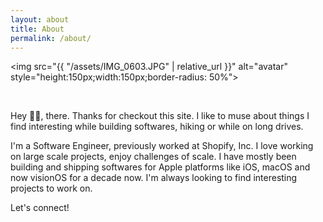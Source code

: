```yaml
---
layout: about
title: About
permalink: /about/
---
```



<img src="{{ "/assets/IMG_0603.JPG" | relative_url }}" alt="avatar" style="height:150px;width:150px;border-radius: 50%">

<br>

Hey 👋🏽, there. Thanks for checkout this site. I like to muse about things I find interesting while building softwares, hiking or while on long drives.

I'm a Software Engineer, previously worked at Shopify, Inc. I love working on large scale projects, enjoy challenges of scale. I have mostly been building and shipping softwares for Apple platforms like iOS, macOS and now visionOS for a decade now. I'm always looking to find interesting projects to work on.  

Let's connect!
